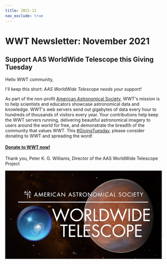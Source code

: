 ```yaml
---
title: 2021-11
nav_exclude: true
---
```


# WWT Newsletter: November 2021

## Support AAS WorldWide Telescope this Giving Tuesday

Hello WWT community,

I'll keep this short: *AAS WorldWide Telescope needs your support!*

As part of the non-profit [American Astronomical Society](https://aas.org/),
WWT's mission is to help scientists and educators showcase astronomical data and
knowledge. WWT's web servers send out gigabytes of data every hour to hundreds
of thousands of visitors every year. Your contributions help keep the WWT
servers running, delivering beautiful astronomical imagery to users around the
world for free, and demonstrate the breadth of the community that values WWT.
This [#GivingTuesday](https://www.givingtuesday.org/), please consider donating
to WWT and spreading the word!

#### [Donate to WWT now!](https://bit.ly/wwtdonate21)

Thank you,
Peter K. G. Williams, Director of the AAS WorldWide Telescope Project

[![WWT Logo](./wwtstacked19028.jpg)](https://bit.ly/wwtdonate21)
